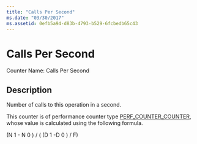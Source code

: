 ```yaml
---
title: "Calls Per Second"
ms.date: "03/30/2017"
ms.assetid: 0efb5a94-d83b-4793-b529-6fcbedb65c43
---
```

# Calls Per Second
Counter Name: Calls Per Second  
  
## Description  
 Number of calls to this operation in a second.  
  
 This counter is of performance counter type [PERF_COUNTER_COUNTER](https://go.microsoft.com/fwlink/?LinkID=94649), whose value is calculated using the following formula.  
  
 (N 1 - N 0 ) / ( (D 1 -D 0 ) / F)
